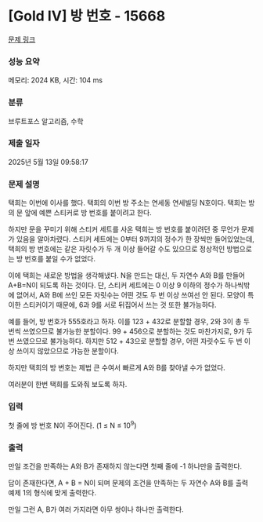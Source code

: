 # [Gold IV] 방 번호 - 15668 

[문제 링크](https://www.acmicpc.net/problem/15668) 

### 성능 요약

메모리: 2024 KB, 시간: 104 ms

### 분류

브루트포스 알고리즘, 수학

### 제출 일자

2025년 5월 13일 09:58:17

### 문제 설명

<p>택희는 이번에 이사를 했다. 택희의 이번 방 주소는 연세동 연세빌딩 N호이다. 택희는 방의 문 앞에 예쁜 스티커로 방 번호를 붙이려고 한다.</p>

<p>하지만 문을 꾸미기 위해 스티커 세트를 사온 택희는 방 번호를 붙이려던 중 무언가 문제가 있음을 알아차렸다. 스티커 세트에는 0부터 9까지의 정수가 한 장씩만 들어있었는데, 택희의 방 번호에는 같은 자릿수가 두 개 이상 들어갈 수도 있으므로 정상적인 방법으로는 방 번호를 붙일 수가 없었다.</p>

<p>이에 택희는 새로운 방법을 생각해냈다. N을 만드는 대신, 두 자연수 A와 B를 만들어 A+B=N이 되도록 하는 것이다. 단, 스티커 세트에는 0 이상 9 이하의 정수가 하나씩밖에 없어서, A와 B에 쓰인 모든 자릿수는 어떤 것도 두 번 이상 쓰여선 안 된다. 모양이 특이한 스티커이기 때문에, 6과 9를 서로 뒤집어서 쓰는 것 또한 불가능하다.</p>

<p>예를 들어, 방 번호가 555호라고 하자. 이를 123 + 432로 분할할 경우, 2와 3이 총 두 번씩 쓰였으므로 불가능한 분할이다. 99 + 456으로 분할하는 것도 마찬가지로, 9가 두 번 쓰였으므로 불가능하다. 하지만 512 + 43으로 분할할 경우, 어떤 자릿수도 두 번 이상 쓰이지 않았으므로 가능한 분할이다.</p>

<p>하지만 택희의 방 번호는 제법 큰 수여서 빠르게 A와 B를 찾아낼 수가 없었다.</p>

<p>여러분이 한번 택희를 도와줘 보도록 하자.</p>

### 입력 

 <p>첫 줄에 방 번호 N이 주어진다. (1 ≤ N ≤ 10<sup>9</sup>)</p>

### 출력 

 <p>만일 조건을 만족하는 A와 B가 존재하지 않는다면 첫째 줄에 -1 하나만을 출력한다.</p>

<p>답이 존재한다면, A + B = N이 되며 문제의 조건을 만족하는 두 자연수 A와 B를 출력 예제 1의 형식에 맞게 출력한다.</p>

<p>만일 그런 A, B가 여러 가지라면 아무 쌍이나 하나만 출력한다.</p>

